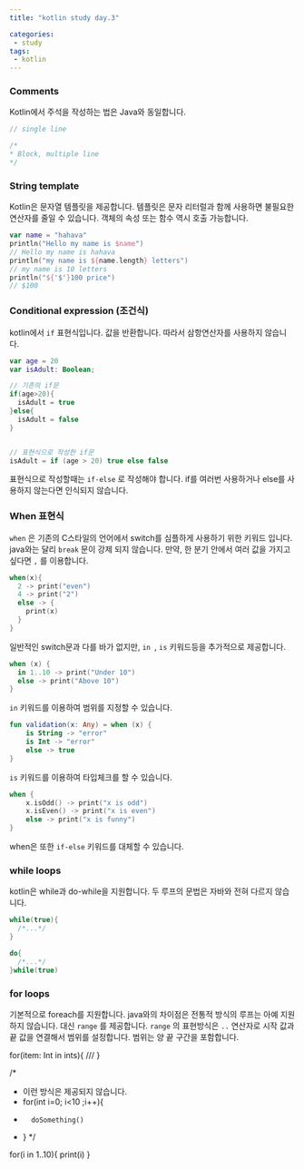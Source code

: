 ```yaml
---
title: "kotlin study day.3"

categories:
 - study
tags:
 - kotlin
---
```




### Comments

Kotlin에서 주석을 작성하는 법은 Java와 동일합니다. 

```kotlin
// single line

/*
* Block, multiple line
*/
```



### String template

Kotlin은 문자열 템플릿을 제공합니다. 템플릿은 문자 리터럴과 함께 사용하면 불필요한 연산자를 줄일 수 있습니다. 객체의 속성 또는 함수 역시 호출 가능합니다. 

```kotlin
var name = "hahava"
println("Hello my name is $name")
// Hello my name is hahava
println("my name is ${name.length} letters")
// my name is 10 letters
println("${'$'}100 price")
// $100
```



### Conditional expression (조건식)

kotlin에서 `if` 표현식입니다. 값을 반환합니다. 따라서 삼항연산자를 사용하지 않습니다.

```kotlin
var age = 20
var isAdult: Boolean;

// 기존의 if문
if(age>20){
  isAdult = true
}else{
  isAdult = false
}


// 표현식으로 작성한 if문
isAdult = if (age > 20) true else false

```

표현식으로 작성할때는 `if-else` 로 작성해야 합니다. if를 여러번 사용하거나 else를 사용하지 않는다면 인식되지 않습니다.



### When 표현식

`when` 은 기존의  C스타일의 언어에서 switch를 심플하게 사용하기 위한 키워드 입니다. java와는 달리 `break`  문이 강제 되지 않습니다. 만약, 한 분기 안에서 여러 값을 가지고 싶다면 `,` 를 이용합니다.

```kotlin
when(x){
  2 -> print("even")
  4 -> print("2")
  else -> {
    print(x)
  }
}
```

일반적인 switch문과 다를 바가 없지만, `in `, `is` 키워드등을 추가적으로 제공합니다.



```kotlin
when (x) {
  in 1..10 -> print("Under 10")
  else -> print("Above 10")
}
```

`in` 키워드를 이용하여 범위를 지정할 수 있습니다.



```kotlin
fun validation(x: Any) = when (x) {
    is String -> "error"
    is Int -> "error"
    else -> true
}
```

`is` 키워드를 이용하여 타입체크를 할 수 있습니다.



```kotlin
when {
    x.isOdd() -> print("x is odd")
    x.isEven() -> print("x is even")
    else -> print("x is funny")
}
```

when은 또한 `if-else` 키워드를 대체할 수 있습니다.



### while loops

kotlin은 while과 do-while을 지원합니다. 두 루프의 문법은 자바와 전혀 다르지 않습니다.

```kotlin
while(true){
  /*...*/
}

do{
  /*...*/
}while(true)
```



### for loops

기본적으로 foreach를 지원합니다. java와의 차이점은 전통적 방식의 루프는 아예 지원하지 않습니다. 대신 `range` 를 제공합니다. `range` 의 표현방식은 `..` 연산자로 시작 값과 끝 값을 연결해서 범위를 설정합니다. 범위는 양 끝 구간을 포함합니다.


for(item: Int in ints){
  ///
}

/*
* 이런 방식은 제공되지 않습니다.
* for(int i=0; i<10 ;i++){
*		doSomething()
*	}
*/

for(i in 1..10){
  print(i)
}
```

